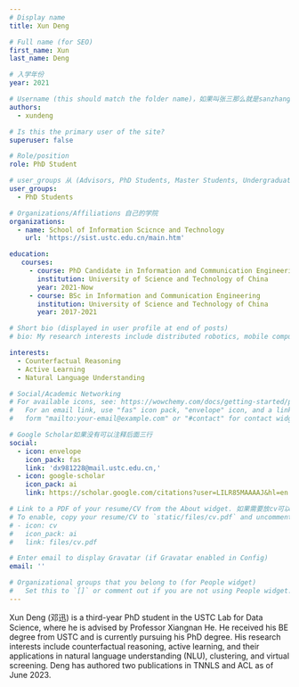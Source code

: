 ```yaml
---
# Display name
title: Xun Deng 

# Full name (for SEO)
first_name: Xun
last_name: Deng

# 入学年份
year: 2021

# Username (this should match the folder name)，如果叫张三那么就是sanzhang
authors:
  - xundeng

# Is this the primary user of the site? 
superuser: false

# Role/position 
role: PhD Student

# user_groups 从 (Advisors, PhD Students, Master Students, Undergraduate) 从这四个里面选
user_groups:
  - PhD Students

# Organizations/Affiliations 自己的学院
organizations:
  - name: School of Information Scicnce and Technology
    url: 'https://sist.ustc.edu.cn/main.htm'

education:
   courses:
     - course: PhD Candidate in Information and Communication Engineering
       institution: University of Science and Technology of China
       year: 2021-Now
     - course: BSc in Information and Communication Engineering
       institution: University of Science and Technology of China
       year: 2017-2021

# Short bio (displayed in user profile at end of posts)
# bio: My research interests include distributed robotics, mobile computing and programmable matter.

interests:
  - Counterfactual Reasoning
  - Active Learning
  - Natural Language Understanding

# Social/Academic Networking
# For available icons, see: https://wowchemy.com/docs/getting-started/page-builder/#icons
#   For an email link, use "fas" icon pack, "envelope" icon, and a link in the
#   form "mailto:your-email@example.com" or "#contact" for contact widget.

# Google Scholar如果没有可以注释后面三行
social:
  - icon: envelope
    icon_pack: fas
    link: 'dx981228@mail.ustc.edu.cn,'
  - icon: google-scholar
    icon_pack: ai
    link: https://scholar.google.com/citations?user=LILR85MAAAAJ&hl=en

# Link to a PDF of your resume/CV from the About widget. 如果需要放cv可以发给我
# To enable, copy your resume/CV to `static/files/cv.pdf` and uncomment the lines below.
# - icon: cv
#   icon_pack: ai
#   link: files/cv.pdf

# Enter email to display Gravatar (if Gravatar enabled in Config)
email: ''

# Organizational groups that you belong to (for People widget)
#   Set this to `[]` or comment out if you are not using People widget.
---
```


Xun Deng (邓迅) is a third-year PhD student in the USTC Lab for Data Science, where he is advised by Professor Xiangnan He. He received his BE degree from USTC and is currently pursuing his PhD degree. His research interests include counterfactual reasoning, active learning, and their applications in natural language understanding (NLU), clustering, and virtual screening. Deng has authored two publications in TNNLS and ACL as of June 2023.
